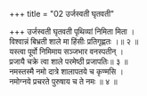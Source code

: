 +++
title = "02 उर्जस्वती घृतवती"

+++
उर्जस्वती घृतवती पृथिव्यां निमिता मिता ।  
विश्वान्नं बिभ्रती शाले मा हिंसीः प्रतिगृह्णतः ।॥ २ ॥  
यस्त्वा पूर्वो निमिमाय सञ्जभार वनस्पतीन् ।  
प्रजायै चक्रे त्वा शाले परमेष्ठी प्रजापतिः॥ ३ ॥  
नमस्तस्मै नमो दात्रे शालापतये च कृण्मसि ।  
नमोग्नये प्रचरते पुरुषाय च ते नमः ॥ ४ ॥
